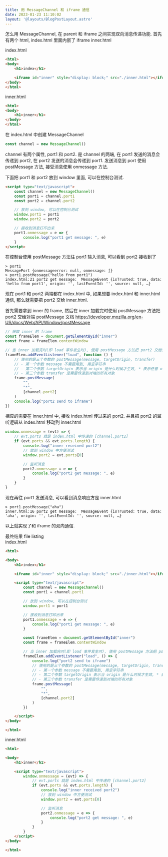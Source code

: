 ```yaml
---
title: 用 MessageChannel 和 iframe 通信
date: 2023-01-23 11:10:02
layout: '@layouts/BlogPostLayout.astro'
---
```

怎么用 MessageChannel, 在 parent 和 iframe 之间实现双向消息传递功能.
首先有两个 html, index.html 里面内嵌了 iframe inner.html

index.html
```html
<html>
<body>
    <h1>index</h1>

    <iframe id="inner" style="display: block;" src="./inner.html"></iframe>
</body>
</html>
```

inner.html
```html
<html>
<body>
    <h1>inner</h1>
</body>
</html>
```

在 index.html 中创建 MessageChannel
```javascript
const channel = new MessageChannel()
```

channel 有两个属性, port1 和 port2. 是 channel 的两端, 在 port1 发送的消息会传递到 port2, 在 port2 发送的消息会传递到 port1.
发送消息到 port 使用 postMessage 方法, 接受消息使用 onmessage 方法. 

下面把 port1 和 port2 放到 window 里面, 可以在控制台测试.
```html
<script type="text/javascript">
    const channel = new MessageChannel()
    const port1 = channel.port1
    const port2 = channel.port2

    // 放到 window, 可以在控制台测试
    window.port1 = port1
    window.port2 = port2

    // 接收到消息打印出来
    port1.onmessage = e => {
        console.log("port1 get message: ", e)
    }
</script>
```

在控制台使用 postMessage 方法往 port1 输入消息, 可以看到 port2 接收到了
```
> port1
MessagePort {onmessageerror: null, onmessage: ƒ}
> port1.postMessage("hello from port1")
index.html:21 port2 get message:  MessageEvent {isTrusted: true, data: 'hello from port1', origin: '', lastEventId: '', source: null, …}
```

现在 port1 和 port2 两端都在 index.html 中, 如果想要 index.html 和 inner.html 通信, 那么就需要把 port2 交给 inner.html.  

首先需要拿到 inner 的 frame, 然后在 inner 加载完时使用 postMessage 方法把 port2 交给对端
postMessage 文档 https://developer.mozilla.org/en-US/docs/Web/API/Window/postMessage
```javascript
// 获取 inner 的 frame
const frameElem = document.getElementById("inner")
const frame = frameElem.contentWindow

// 当 inner 加载完时(即 load 事件发生时), 使用 postMessage 方法把 port2 交给对端
frameElem.addEventListener("load", function () {
    // 使用的是三个参数的 postMessage(message, targetOrigin, transfer)
    // - 第一个参数 message 不需要用到, 用空字符串
    // - 第二个参数 targetOrigin 表示当 origin 是什么时候才生效, * 表示任意 origin
    // - 第三个参数 transfer 是需要传递到对端的所有对象
    frame.postMessage(
        "",
        "*",
        [channel.port2]
    )
    console.log("port2 send to iframe")
})
```

相应的需要在 inner.html 中, 接收 index.html 传过来的 port2.
并且把 port2 的监听逻辑从 index.html 移动到 inner.html
```javascript
window.onmessage = (evt) => {
    // evt.ports 就是 index.html 中传递的 [channel.port2]
    if (evt.ports && evt.ports.length) {
        console.log("inner received port2")
        // 放到 window 中方便测试
        window.port2 = evt.ports[0]

        // 监听消息
        port2.onmessage = e => {
            console.log("port2 get message: ", e)
        }
    }
}
```

现在再往 port1 发送消息, 可以看到消息响应方是 inner.html
```
> port1.postMessage("aha")
inner.html:16 port2 get message:  MessageEvent {isTrusted: true, data: 'aha', origin: '', lastEventId: '', source: null, …}
```

以上就实现了和 iframe 的双向通信.

最终结果 file listing  
index.html
```html
<html>

<body>
    <h1>index</h1>

    <iframe id="inner" style="display: block;" src="./inner.html"></iframe>

    <script type="text/javascript">
        const channel = new MessageChannel()
        const port1 = channel.port1

        // 放到 window, 可以在控制台测试
        window.port1 = port1

        // 接收到消息打印出来
        port1.onmessage = e => {
            console.log("port1 get message: ", e)
        }

        const frameElem = document.getElementById("inner")
        const frame = frameElem.contentWindow

        // 当 inner 加载完时(即 load 事件发生时), 使用 postMessage 方法把 port2 交给对端
        frameElem.addEventListener("load", () => {
            console.log("port2 send to iframe")
            // 使用的是三个参数的 postMessage(message, targetOrigin, transfer)
            // - 第一个参数 message 不需要用到, 用空字符串
            // - 第二个参数 targetOrigin 表示当 origin 是什么时候才生效, * 表示任意 origin
            // - 第三个参数 transfer 是需要传递到对端的所有对象
            frame.postMessage(
                "",
                "*",
                [channel.port2]
            )
        })

    </script>
</body>

</html>
```

inner.html
```html
<html>

<body>
    <h1>inner</h1>

    <script type="text/javascript">
        window.onmessage = (evt) => {
            // evt.ports 就是 index.html 中传递的 [channel.port2]
            if (evt.ports && evt.ports.length) {
                console.log("inner received port2")
                // 放到 window 中方便测试
                window.port2 = evt.ports[0]

                // 监听消息
                port2.onmessage = e => {
                    console.log("port2 get message: ", e)
                }
            }
        }
    </script>
</body>

</html>
```
